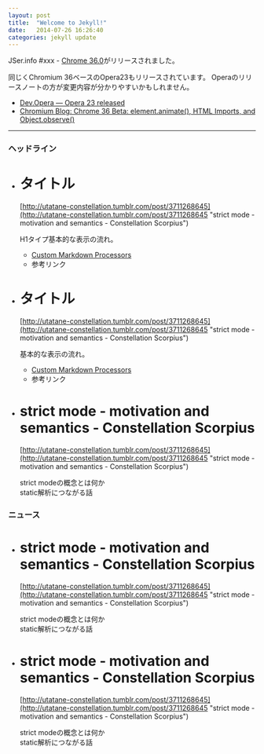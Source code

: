 ```yaml
---
layout: post
title:  "Welcome to Jekyll!"
date:   2014-07-26 16:26:40
categories: jekyll update
---
```


JSer.info #xxx - [Chrome 36.0](http://googlechromereleases.blogspot.jp/2014/07/stable-channel-update.html "Chrome 36.0.")がリリースされました。

同じくChromium 36ベースのOpera23もリリースされています。
Operaのリリースノートの方が変更内容が分かりやすいかもしれません。

* [Dev.Opera — Opera 23 released](http://dev.opera.com/blog/opera-23/ "Dev.Opera — Opera 23 released")
* [Chromium Blog: Chrome 36 Beta: element.animate(), HTML Imports, and Object.observe()](http://blog.chromium.org/2014/05/chrome-36-beta-elementanimate-html.html "Chromium Blog: Chrome 36 Beta: element.animate(), HTML Imports, and Object.observe()")

----

<h3 class="site-genre">ヘッドライン</h3>


- # タイトル
  [http://utatane-constellation.tumblr.com/post/3711268645](http://utatane-constellation.tumblr.com/post/3711268645 "strict mode - motivation and semantics - Constellation Scorpius")
  
  H1タイプ基本的な表示の流れ。
  
  - [Custom Markdown Processors](http://jekyllrb.com/docs/configuration/#custom-markdown-processors "Custom Markdown Processors")
  - 参考リンク

- # タイトル
  [http://utatane-constellation.tumblr.com/post/3711268645](http://utatane-constellation.tumblr.com/post/3711268645 "strict mode - motivation and semantics - Constellation Scorpius")
  
  基本的な表示の流れ。
  
  - [Custom Markdown Processors](http://jekyllrb.com/docs/configuration/#custom-markdown-processors "Custom Markdown Processors")
  - 参考リンク


- # strict mode - motivation and semantics - Constellation Scorpius

  [http://utatane-constellation.tumblr.com/post/3711268645](http://utatane-constellation.tumblr.com/post/3711268645 "strict mode - motivation and semantics - Constellation Scorpius")
  
  strict modeの概念とは何か  
  static解析につながる話

<h3 class="site-genre">ニュース</h3>

- # strict mode - motivation and semantics - Constellation Scorpius

  [http://utatane-constellation.tumblr.com/post/3711268645](http://utatane-constellation.tumblr.com/post/3711268645 "strict mode - motivation and semantics - Constellation Scorpius")
  
  strict modeの概念とは何か  
  static解析につながる話

- # strict mode - motivation and semantics - Constellation Scorpius

  [http://utatane-constellation.tumblr.com/post/3711268645](http://utatane-constellation.tumblr.com/post/3711268645 "strict mode - motivation and semantics - Constellation Scorpius")
  
  strict modeの概念とは何か  
  static解析につながる話
